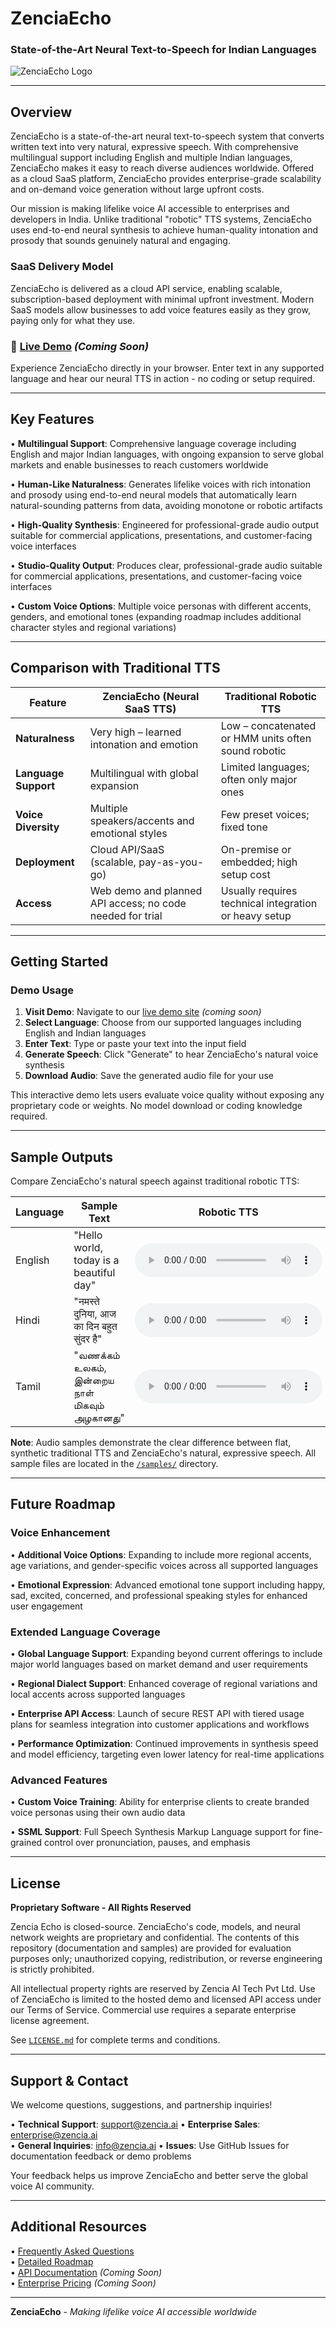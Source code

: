 # ZenciaEcho
### State-of-the-Art Neural Text-to-Speech for Indian Languages

![ZenciaEcho Logo](assets/logo.gif)

---

## Overview

ZenciaEcho is a state-of-the-art neural text-to-speech system that converts written text into very natural, expressive speech. With comprehensive multilingual support including English and multiple Indian languages, ZenciaEcho makes it easy to reach diverse audiences worldwide. Offered as a cloud SaaS platform, ZenciaEcho provides enterprise-grade scalability and on-demand voice generation without large upfront costs.

Our mission is making lifelike voice AI accessible to enterprises and developers in India. Unlike traditional "robotic" TTS systems, ZenciaEcho uses end-to-end neural synthesis to achieve human-quality intonation and prosody that sounds genuinely natural and engaging.

### SaaS Delivery Model

ZenciaEcho is delivered as a cloud API service, enabling scalable, subscription-based deployment with minimal upfront investment. Modern SaaS models allow businesses to add voice features easily as they grow, paying only for what they use.

### 🎯 [Live Demo](https://demo.zenciaecho.ai) *(Coming Soon)*
Experience ZenciaEcho directly in your browser. Enter text in any supported language and hear our neural TTS in action - no coding or setup required.

---

## Key Features

• **Multilingual Support**: Comprehensive language coverage including English and major Indian languages, with ongoing expansion to serve global markets and enable businesses to reach customers worldwide

• **Human-Like Naturalness**: Generates lifelike voices with rich intonation and prosody using end-to-end neural models that automatically learn natural-sounding patterns from data, avoiding monotone or robotic artifacts

• **High-Quality Synthesis**: Engineered for professional-grade audio output suitable for commercial applications, presentations, and customer-facing voice interfaces

• **Studio-Quality Output**: Produces clear, professional-grade audio suitable for commercial applications, presentations, and customer-facing voice interfaces

• **Custom Voice Options**: Multiple voice personas with different accents, genders, and emotional tones (expanding roadmap includes additional character styles and regional variations)

---

## Comparison with Traditional TTS

| Feature | ZenciaEcho (Neural SaaS TTS) | Traditional Robotic TTS |
|---------|------------------------------|------------------------|
| **Naturalness** | Very high – learned intonation and emotion | Low – concatenated or HMM units often sound robotic |
| **Language Support** | Multilingual with global expansion | Limited languages; often only major ones |
| **Voice Diversity** | Multiple speakers/accents and emotional styles | Few preset voices; fixed tone |
| **Deployment** | Cloud API/SaaS (scalable, pay-as-you-go) | On-premise or embedded; high setup cost |
| **Access** | Web demo and planned API access; no code needed for trial | Usually requires technical integration or heavy setup |

---

## Getting Started

### Demo Usage

1. **Visit Demo**: Navigate to our [live demo site](https://demo.zenciaecho.ai) *(coming soon)*
2. **Select Language**: Choose from our supported languages including English and Indian languages
3. **Enter Text**: Type or paste your text into the input field
4. **Generate Speech**: Click "Generate" to hear ZenciaEcho's natural voice synthesis
5. **Download Audio**: Save the generated audio file for your use

This interactive demo lets users evaluate voice quality without exposing any proprietary code or weights. No model download or coding knowledge required.

---

## Sample Outputs 

Compare ZenciaEcho's natural speech against traditional robotic TTS:

| Language | Sample Text | Robotic TTS | ZenciaEcho Output |
|----------|-------------|-------------|-------------------|
| English | "Hello world, today is a beautiful day" | <audio controls><source src="samples/english_robotic.wav" type="audio/wav"></audio> | <audio controls><source src="samples/english_zenciaecho.wav" type="audio/wav"></audio> |
| Hindi | "नमस्ते दुनिया, आज का दिन बहुत सुंदर है" | <audio controls><source src="samples/hindi_robotic.wav" type="audio/wav"></audio> | <audio controls><source src="samples/hindi_zenciaecho.wav" type="audio/wav"></audio> |
| Tamil | "வணக்கம் உலகம், இன்றைய நாள் மிகவும் அழகானது" | <audio controls><source src="samples/tamil_robotic.wav" type="audio/wav"></audio> | <audio controls><source src="samples/tamil_zenciaecho.wav" type="audio/wav"></audio> |

**Note**: Audio samples demonstrate the clear difference between flat, synthetic traditional TTS and ZenciaEcho's natural, expressive speech. All sample files are located in the [`/samples/`](samples/) directory.

---

## Future Roadmap

### Voice Enhancement
• **Additional Voice Options**: Expanding to include more regional accents, age variations, and gender-specific voices across all supported languages

• **Emotional Expression**: Advanced emotional tone support including happy, sad, excited, concerned, and professional speaking styles for enhanced user engagement

### Extended Language Coverage
• **Global Language Support**: Expanding beyond current offerings to include major world languages based on market demand and user requirements

• **Regional Dialect Support**: Enhanced coverage of regional variations and local accents across supported languages

• **Enterprise API Access**: Launch of secure REST API with tiered usage plans for seamless integration into customer applications and workflows

• **Performance Optimization**: Continued improvements in synthesis speed and model efficiency, targeting even lower latency for real-time applications

### Advanced Features
• **Custom Voice Training**: Ability for enterprise clients to create branded voice personas using their own audio data

• **SSML Support**: Full Speech Synthesis Markup Language support for fine-grained control over pronunciation, pauses, and emphasis

---
## License

**Proprietary Software - All Rights Reserved**

Zencia Echo is closed-source. ZenciaEcho's code, models, and neural network weights are proprietary and confidential. The contents of this repository (documentation and samples) are provided for evaluation purposes only; unauthorized copying, redistribution, or reverse engineering is strictly prohibited.

All intellectual property rights are reserved by Zencia AI Tech Pvt Ltd. Use of ZenciaEcho is limited to the hosted demo and licensed API access under our Terms of Service. Commercial use requires a separate enterprise license agreement.

See [`LICENSE.md`](LICENSE.md) for complete terms and conditions.

---

## Support & Contact

We welcome questions, suggestions, and partnership inquiries!

• **Technical Support**: [support@zencia.ai](mailto:support@zencia.ai)
• **Enterprise Sales**: [enterprise@zencia.ai](mailto:enterprise@zencia.ai)  
• **General Inquiries**: [info@zencia.ai](mailto:info@zencia.ai)
• **Issues**: Use GitHub Issues for documentation feedback or demo problems

Your feedback helps us improve ZenciaEcho and better serve the global voice AI community.

---

## Additional Resources

• [Frequently Asked Questions](docs/faq.md)  
• [Detailed Roadmap](docs/roadmap.md)  
• [API Documentation](docs/api.md) *(Coming Soon)*  
• [Enterprise Pricing](docs/pricing.md) *(Coming Soon)*

---

**ZenciaEcho** - *Making lifelike voice AI accessible worldwide*



